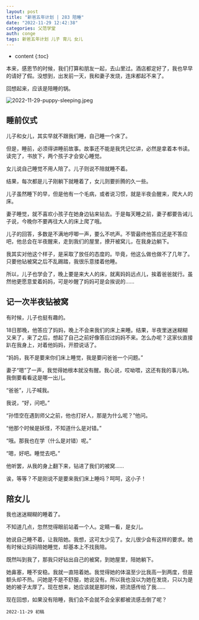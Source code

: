 ```yaml
---
layout: post
title: "新爸五年计划 | 283 陪睡"
date: "2022-11-29 12:42:38"
categories: 父范学堂
auth: conge
tags: 新爸五年计划 儿子 育儿 女儿 
---
```

* content
{:toc}

本来，感恩节的时候，我们打算和朋友一起，去山里过。酒店都定好了，我也早早的请好了假。没想到，出发前一天，我和妻子发烧，连床都起不来了。

回想起来，应该是陪睡的锅。

![2022-11-29-puppy-sleeping.jpeg](https://s2.loli.net/2022/11/30/dzYQAmMiTLXVZlE.jpg)





## 睡前仪式

儿子和女儿，其实早就不跟我们睡，自己睡一个床了。

但是，睡前，必须得讲睡前故事。故事还不能是我凭记忆讲，必然是拿着本书读。读完了，书放下，两个孩子才会安心睡觉。

女儿说自己睡觉不用人陪了。儿子则说不陪就睡不着。

结果，每次都是儿子刚躺下就睡着了，女儿则要折腾的久一些。

儿子虽然睡下的早，但是他有一个毛病，或者说习惯，就是半夜会醒来，爬大人的床。

妻子睡觉，就不喜欢小孩子在她身边钻来钻去。于是每天睡之前，妻子都要告诫儿子说，今晚你不要再往大人的床上爬了哦。

儿子的回答，多数是不满地哼唧一声，要么不吭声。不管最终他答应还是不答应吧，他总会在半夜醒来，走到我们的屋里，撩开被窝儿，在我身边躺下。

我其实对他这个样子，是采取了放任的态度的。毕竟，他这么做也做不了几年了。只要他钻被窝之后不乱踢踏，我很乐意搂着他睡。

所以，儿子也学会了，晚上要是来大人的床，就离妈妈远点儿，挨着爸爸就行。虽然他更愿意爱着妈妈，可是吵醒了妈妈可是会挨说的……

## 记一次半夜钻被窝

有时候，儿子也挺有趣的。

18日那晚，他答应了妈妈，晚上不会来我们的床上来睡。结果，半夜里迷迷糊糊又来了，来了之后，想起了自己之前好像答应过妈妈不来。怎么办呢？这家伙直接趴在我身上，对着他妈妈，开腔说话了。

“妈妈，我不是要来你们床上睡觉，我是要问爸爸一个问题。”

妻子“嗯”了一声，我觉得她根本就没有醒。我心说，哎呦喂，这还有我的事儿呐。我倒要看看这是哪一出儿。

“爸爸”，儿子喊我。

我说，“好，问吧。”

“孙悟空在遇到师父之前，他也打好人，那是为什么呢？”他问。

“他那个时候是妖怪，不知道什么是对错。”

“哦。那我也在学（什么是对错）呢。”

“嗯，好吧。睡觉去吧。”

他听罢，从我的身上翻下来，钻进了我们的被窝……

诶，等等？不是刚说不是要来我们床上睡吗？呵呵，这小子！

## 陪女儿

我也迷迷糊糊的睡着了。

不知道几点，忽然觉得眼前站着一个人。定睛一看，是女儿。

她说自己睡不着，让我陪她。我想，这可太少见了。女儿很少会有这样的要求。她有时候让妈妈陪她睡觉，却基本上不找我陪。

既然叫到我了，那我只好钻出自己的被窝，到她屋里，陪她躺下。

她鼻塞，睡不安稳。我就一直陪着她。我觉得她的体温至少比我高一到两度，但是额头却不热。问她是不是不舒服，她说没有。所以我也没以为她在发烧，只以为是她的被子太厚了。现在想来，她应该就是那时候，把流感传给了我……

现在回想，如果没有陪睡，我们会不会就不会全家都被流感击倒了呢？

```
2022-11-29 初稿
```

